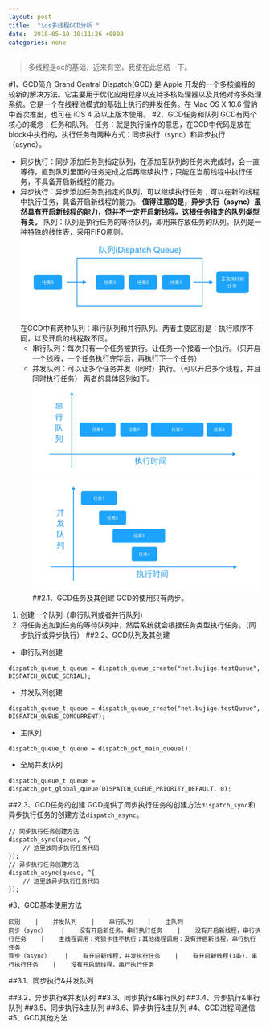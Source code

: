 ```yaml
---
layout: post
title:  "ios多线程GCD分析 "
date:  2018-05-10 10:11:26 +0800
categories: none
---
```

> 多线程是oc的基础，近来有空，我便在此总结一下。

#1、GCD简介
Grand Central Dispatch(GCD) 是 Apple 开发的一个多核编程的较新的解决方法。它主要用于优化应用程序以支持多核处理器以及其他对称多处理系统。它是一个在线程池模式的基础上执行的并发任务。在 Mac OS X 10.6 雪豹中首次推出，也可在 iOS 4 及以上版本使用。
#2、GCD任务和队列
GCD有两个核心的概念：任务和队列。
任务：就是执行操作的意思，在GCD中代码是放在block中执行的，执行任务有两种方式：同步执行（sync）和异步执行（async）。
* 同步执行：同步添加任务到指定队列，在添加至队列的任务未完成时，会一直等待，直到队列里面的任务完成之后再继续执行；只能在当前线程中执行任务，不具备开启新线程的能力。
* 异步执行：异步添加任务到指定的队列，可以继续执行任务；可以在新的线程中执行任务，具备开启新线程的能力。
**值得注意的是，异步执行（async）虽然具有开启新线程的能力，但并不一定开启新线程。这根任务指定的队列类型有关。**
队列：队列是执行任务的等待队列，即用来存放任务的队列。队列是一种特殊的线性表，采用FIFO原则。
![](/images/2018-07-16-18-13-14.jpg)
在GCD中有两种队列：串行队列和并行队列。两者主要区别是：执行顺序不同，以及开启的线程数不同。
    * 串行队列：每次只有一个任务被执行。让任务一个接着一个执行。（只开启一个线程，一个任务执行完毕后，再执行下一个任务）
    * 并发队列：可以让多个任务并发（同时）执行。（可以开启多个线程，并且同时执行任务）
两者的具体区别如下。
![](/images/2018-07-16-18-17-10.jpg)
![](/images/2018-07-16-18-17-16.jpg)
##2.1、GCD任务及其创建
GCD的使用只有两步。
1. 创建一个队列（串行队列或者并行队列）
2. 将任务追加到任务的等待队列中，然后系统就会根据任务类型执行任务。（同步执行或异步执行）
##2.2、GCD队列及其创建
* 串行队列创建  
```objc
dispatch_queue_t queue = dispatch_queue_create("net.bujige.testQueue", DISPATCH_QUEUE_SERIAL);
```
* 并发队列创建
```objc
dispatch_queue_t queue = dispatch_queue_create("net.bujige.testQueue", DISPATCH_QUEUE_CONCURRENT);
```
* 主队列
```objc
dispatch_queue_t queue = dispatch_get_main_queue();
```
* 全局并发队列
```objc
dispatch_queue_t queue = dispatch_get_global_queue(DISPATCH_QUEUE_PRIORITY_DEFAULT, 0);
```
##2.3、GCD任务的创建
GCD提供了同步执行任务的创建方法`dispatch_sync`和异步执行任务的创建方法`dispatch_async`。
```objc
// 同步执行任务创建方法
dispatch_sync(queue, ^{
    // 这里放同步执行任务代码
});
// 异步执行任务创建方法
dispatch_async(queue, ^{
    // 这里放异步执行任务代码
});
```
#3、GCD基本使用方法
```table
区别    |    并发队列    |    串行队列    |    主队列
同步（sync）    |    没有开启新任务，串行执行任务    |    没有开启新线程，串行执行任务    |    主线程调用：死锁卡住不执行；其他线程调用：没有开启新线程，串行执行任务    
异步（async）    |    有开启新线程，并发执行任务    |    有开启新线程(1条)，串行执行任务    |    没有开启新线程，串行执行任务
```
##3.1、同步执行&并发队列

##3.2、异步执行&并发队列
##3.3、同步执行&串行队列
##3.4、异步执行&串行队列
##3.5、同步执行&主队列
##3.6、异步执行&主队列
#4、GCD进程间通信
#5、GCD其他方法